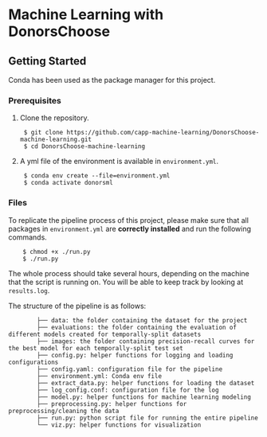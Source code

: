 # Machine Learning with DonorsChoose


## Getting Started

Conda has been used as the package manager for this project.

### Prerequisites

1. Clone the repository.

        $ git clone https://github.com/capp-machine-learning/DonorsChoose-machine-learning.git
        $ cd DonorsChoose-machine-learning

1. A yml file of the environment is available in `environment.yml`.

        $ conda env create --file=environment.yml
        $ conda activate donorsml
        
### Files

To replicate the pipeline process of this project, please make sure that all packages in `environment.yml` are __correctly installed__ and run the following commands.

        $ chmod +x ./run.py
        $ ./run.py

The whole process should take several hours, depending on the machine that the script is running on. You will be able to keep track by looking at `results.log`.

The structure of the pipeline is as follows:

            ├── data: the folder containing the dataset for the project
            ├── evaluations: the folder containing the evaluation of different models created for temporally-split datasets
            ├── images: the folder containing precision-recall curves for the best model for each temporally-split test set
            ├── config.py: helper functions for logging and loading configurations
            ├── config.yaml: configuration file for the pipeline
            ├── environment.yml: Conda env file
            ├── extract_data.py: helper functions for loading the dataset
            ├── log_config.conf: configuration file for the log
            ├── model.py: helper functions for machine learning modeling
            ├── preprocessing.py: helper functions for preprocessing/cleaning the data
            ├── run.py: python script file for running the entire pipeline
            └── viz.py: helper functions for visualization

